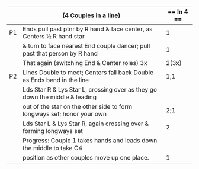 ||(4 Couples in a line) | == In 4 == |
|-----|----|-----|
|P1| Ends pull past ptnr by R hand & face center, as Centers ½ R hand star |1|
||& turn to face nearest End couple dancer; pull past that person by R hand |1|
||That again (switching End & Center roles) 3x |2(3x)|
|P2| Lines Double to meet; Centers fall back Double as Ends bend in the line |1;1|
||Lds Star R & Lys Star L, crossing over as they go down the middle & leading||
||out of the star on the other side to form longways set; honor your own |2;1|
||Lds Star L & Lys Star R, again crossing over & forming longways set |2|
||Progress: Couple 1 takes hands and leads down the middle to take C4 ||
||position as other couples move up one place. |1|
